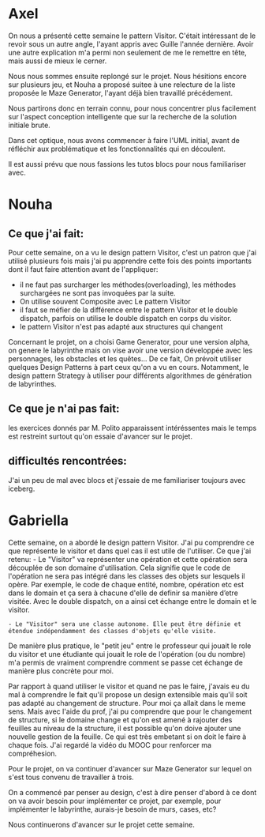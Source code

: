 
# Axel

On nous a présenté cette semaine le pattern Visitor. C'était intéressant de le revoir sous un autre angle, l'ayant appris avec Guille l'année dernière. Avoir une autre explication m'a permi non seulement de me le remettre en tête, mais aussi de mieux le cerner.

Nous nous sommes ensuite replongé sur le projet. Nous hésitions encore sur plusieurs jeu, et Nouha a proposé suitee à une relecture de la liste proposée le Maze Generator, l'ayant déjà bien travaillé précédement.

Nous partirons donc en terrain connu, pour nous concentrer plus facilement sur l'aspect conception intelligente que sur la recherche de la solution initiale brute.

Dans cet optique, nous avons commencer à faire l'UML initial, avant de réfléchir aux problématique et les fonctionnalités qui en découlent. 

Il est aussi prévu que nous fassions les tutos blocs pour nous familiariser avec.

# Nouha

## Ce que j'ai fait:
Pour cette semaine, on a vu le design pattern Visitor, c'est un patron que j'ai utilisé plusieurs fois mais j'ai pu apprendre cette fois des points importants dont il faut faire attention avant de l'appliquer:
- il ne faut pas surcharger les méthodes(overloading), les méthodes surchargées ne sont pas invoquées par la suite.
- On utilise souvent Composite avec Le pattern Visitor
- il faut se méfier de la différence entre le pattern Visitor et le double dispatch, parfois on utilise le double dispatch en corps du visitor.
- le pattern Visitor n'est pas adapté aux structures qui changent


Concernant le projet, on a choisi Game Generator, pour une version alpha, on genere le labyrinthe mais on vise avoir une version développée avec les personnages, les obstacles et les quêtes...
De ce fait, On prévoit utiliser quelques Design Patterns à part ceux qu'on a vu en cours. Notamment, le design pattern Strategy à utiliser pour différents algorithmes de génération de labyrinthes.

 ## Ce que je n'ai pas fait: 
les exercices donnés par M. Polito apparaissent intéréssentes mais le temps est restreint surtout qu'on essaie d'avancer sur le projet.

## difficultés rencontrées:
J'ai un peu de mal avec blocs et j'essaie de me familiariser toujours avec iceberg.

# Gabriella
Cette semaine, on a abordé le design pattern Visitor. J'ai pu comprendre ce que représente le visitor et dans quel cas il est utile de l'utiliser. 
Ce que j'ai retenu:
     - Le "Visitor" va représenter une opération et cette opération sera découplée de son domaine d'utilisation. Cela signifie que le code de l'opération ne sera pas intégré dans les classes des objets sur lesquels il opère.
    Par exemple, le code de chaque entité, nombre, opération etc est dans le domain et ça sera à chacune d'elle de definir  sa manière d’etre visitée. Avec le double dispatch, on a ainsi cet échange  entre le domain et le visitor.

    - Le "Visitor" sera une classe autonome. Elle peut être définie et étendue indépendamment des classes d'objets qu'elle visite.
De manière plus pratique, le "petit jeu" entre le professeur qui jouait le role du visitor et une étudiante qui jouait le role de l'opération (ou du nombre) m'a permis de vraiment comprendre comment se passe cet échange de manière plus concrète pour moi.

Par rapport à quand utiliser le visitor et quand ne pas le faire, j'avais eu du mal à comprendre le fait qu'il propose un design extensible mais qu'il soit pas adapté au changement de structure. Pour moi ça allait dans le meme sens. Mais avec l'aide du prof, j'ai pu comprendre que pour le changement de structure, si le domaine change et qu'on est amené à rajouter des feuilles au niveau de la structure, il est possible qu'on doive ajouter une nouvelle gestion de la feuille. Ce qui est très embetant si on doit le faire à chaque fois.
J'ai regardé la vidéo du MOOC pour renforcer ma compréhesion.

Pour le projet, on va continuer d'avancer sur Maze Generator sur lequel on s'est tous convenu de travailler à trois.

On a commencé par penser au design, c'est à dire penser d'abord à ce dont on va avoir besoin pour implémenter ce projet, par exemple, pour implémenter le labyrinthe, aurais-je besoin de murs, cases, etc?

Nous continuerons d'avancer sur le projet cette semaine.

    







